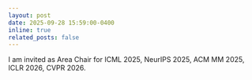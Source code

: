 ```yaml
---
layout: post
date: 2025-09-28 15:59:00-0400
inline: true
related_posts: false
---
```


I am invited as Area Chair for ICML 2025, NeurIPS 2025, ACM MM 2025, ICLR 2026, CVPR 2026.